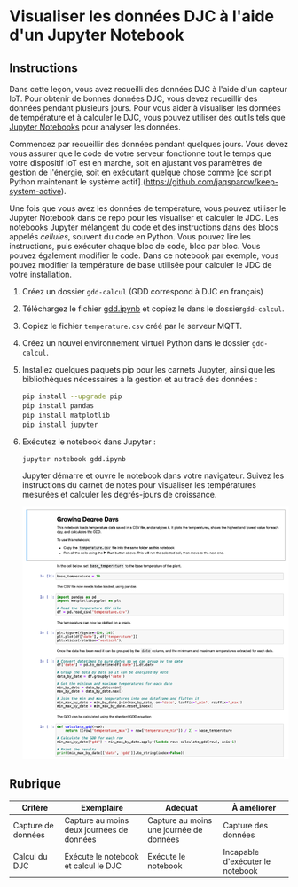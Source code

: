 # Visualiser les données DJC à l'aide d'un Jupyter Notebook

## Instructions

Dans cette leçon, vous avez recueilli des données DJC à l'aide d'un capteur IoT. Pour obtenir de bonnes données DJC, vous devez recueillir des données pendant plusieurs jours. Pour vous aider à visualiser les données de température et à calculer le DJC, vous pouvez utiliser des outils tels que [Jupyter Notebooks](https://jupyter.org) pour analyser les données.

Commencez par recueillir des données pendant quelques jours. Vous devez vous assurer que le code de votre serveur fonctionne tout le temps que votre dispositif IoT est en marche, soit en ajustant vos paramètres de gestion de l'énergie, soit en exécutant quelque chose comme [ce script Python maintenant le système actif].(https://github.com/jaqsparow/keep-system-active).

Une fois que vous avez les données de température, vous pouvez utiliser le Jupyter Notebook dans ce repo pour les visualiser et calculer le JDC. Les notebooks Jupyter mélangent du code et des instructions dans des blocs appelés *cellules*, souvent du code en Python. Vous pouvez lire les instructions, puis exécuter chaque bloc de code, bloc par bloc. Vous pouvez également modifier le code. Dans ce notebook par exemple, vous pouvez modifier la température de base utilisée pour calculer le JDC de votre installation.

1. Créez un dossier `gdd-calcul` (GDD correspond à DJC en français)

1. Téléchargez le fichier [gdd.ipynb](../code-notebook/gdd.ipynb) et copiez le dans le dossier`gdd-calcul`.

1. Copiez le fichier `temperature.csv` créé par le serveur MQTT.

1. Créez un nouvel environnement virtuel Python dans le dossier `gdd-calcul`.

1. Installez quelques paquets pip pour les carnets Jupyter, ainsi que les bibliothèques nécessaires à la gestion et au tracé des données :

    ```sh
    pip install --upgrade pip
    pip install pandas
    pip install matplotlib
    pip install jupyter
    ```

1. Exécutez le notebook dans Jupyter :

    ```sh
    jupyter notebook gdd.ipynb
    ```

    Jupyter démarre et ouvre le notebook dans votre navigateur. Suivez les instructions du carnet de notes pour visualiser les températures mesurées et calculer les degrés-jours de croissance.

    ![Le jupyter notebook](../../../../images/gdd-jupyter-notebook.png)

## Rubrique

| Critère | Exemplaire | Adequat | À améliorer |
| -------- | --------- | -------- | ----------------- |
| Capture de données | Capture au moins deux journées de données | Capture au moins une journée de données | Capture des données |
| Calcul du DJC | Exécute le notebook et calcul le DJC | Exécute le notebook | Incapable d'exécuter le notebook |
